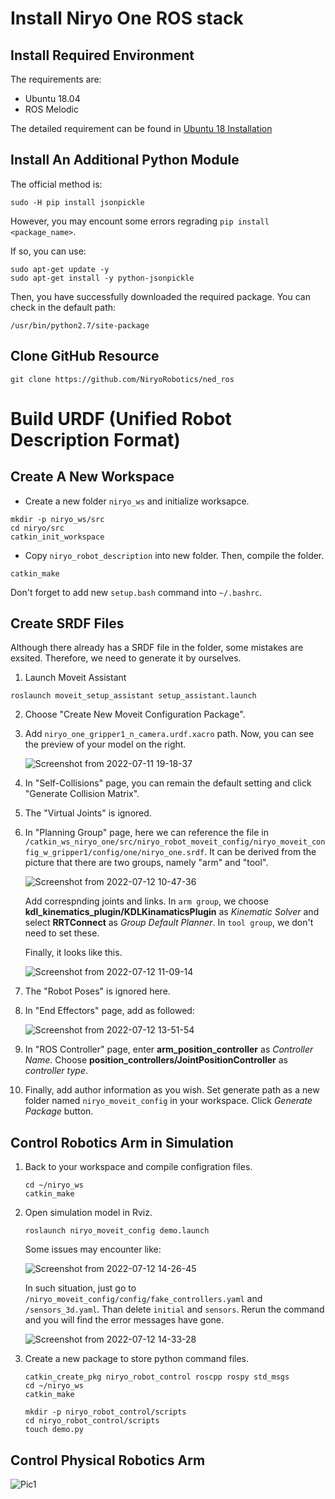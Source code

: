 # Install Niryo One ROS stack

## Install Required Environment
The requirements are:
  * Ubuntu 18.04
  * ROS Melodic

The detailed requirement can be found in [Ubuntu 18 Installation](https://docs.niryo.com/dev/ros/v4.1.0/en/source/installation/ubuntu_18.html)

## Install An Additional Python Module

The official method is:

```
sudo -H pip install jsonpickle
```

However, you may encount some errors regrading `pip install <package_name>`.

If so, you can use:

```
sudo apt-get update -y
sudo apt-get install -y python-jsonpickle
```

Then, you have successfully downloaded the required package. You can check in the default path:

```
/usr/bin/python2.7/site-package
```

## Clone GitHub Resource


```
git clone https://github.com/NiryoRobotics/ned_ros
```

# Build URDF (Unified Robot Description Format)

## Create A New Workspace

+ Create a new folder `niryo_ws` and initialize worksapce.

 ```
 mkdir -p niryo_ws/src
 cd niryo/src
 catkin_init_workspace
 ```

+ Copy `niryo_robot_description` into new folder.
  Then, compile the folder.

 ```
 catkin_make
 ```

Don't forget to add new `setup.bash` command into `~/.bashrc`.

## Create SRDF Files
Although there already has a SRDF file in the folder, some mistakes are exsited. Therefore, we need to generate it by ourselves.
1. Launch Moveit Assistant

 ```
 roslaunch moveit_setup_assistant setup_assistant.launch
 ```
 
2. Choose "Create New Moveit Configuration Package".

3. Add `niryo_one_gripper1_n_camera.urdf.xacro` path.
   Now, you can see the preview of your model on the right.
   
   ![Screenshot from 2022-07-11 19-18-37](https://user-images.githubusercontent.com/45569291/178341842-8dc09c43-1394-4f9a-9409-04f538da4490.png)
  
4. In "Self-Collisions" page, you can remain the default setting and click "Generate Collision Matrix".

5. The "Virtual Joints" is ignored.

6. In "Planning Group" page, here we can reference the file in `/catkin_ws_niryo_one/src/niryo_robot_moveit_config/niryo_moveit_config_w_gripper1/config/one/niryo_one.srdf`. It can be derived from the picture that there are two groups, namely "arm" and "tool".

   ![Screenshot from 2022-07-12 10-47-36](https://user-images.githubusercontent.com/45569291/178473466-7191b888-807e-4919-bd32-5ab1eaa19bab.png)
   
   
   Add correspnding joints and links. In `arm group`, we choose **kdl_kinematics_plugin/KDLKinamaticsPlugin** as *Kinematic Solver* and select **RRTConnect** as *Group Default Planner*. In `tool group`, we don't need to set these.
   
   Finally, it looks like this.
   
   ![Screenshot from 2022-07-12 11-09-14](https://user-images.githubusercontent.com/45569291/178476800-7b4cdecb-7d88-4d92-ad56-571de586992f.png)

7. The "Robot Poses" is ignored here.

8. In "End Effectors" page, add as followed:

    ![Screenshot from 2022-07-12 13-51-54](https://user-images.githubusercontent.com/45569291/178506434-e7d69734-7bfc-4666-84d7-38341fce1429.png)

9. In "ROS Controller" page, enter **arm_position_controller** as *Controller Name*. Choose **position_controllers/JointPositionController** as *controller type*.

10. Finally, add author information as you wish. Set generate path as a new folder named `niryo_moveit_config` in your workspace. Click *Generate Package* button.


## Control Robotics Arm in Simulation
1. Back to your workspace and compile configration files.

   ```
   cd ~/niryo_ws
   catkin_make
   ```

2. Open simulation model in Rviz.

   ```
   roslaunch niryo_moveit_config demo.launch
   ```
   
   Some issues may encounter like:
   
   ![Screenshot from 2022-07-12 14-26-45](https://user-images.githubusercontent.com/45569291/178514056-89bba968-0b8f-478e-86c5-d1a324fcc5da.png)
   
   In such situation, just go to `/niryo_moveit_config/config/fake_controllers.yaml` and `/sensors_3d.yaml`. Than delete `initial` and `sensors`. Rerun the command and you will find the error messages have gone.

   ![Screenshot from 2022-07-12 14-33-28](https://user-images.githubusercontent.com/45569291/178515532-caa49972-4b65-44cd-a63c-e89b161c0bab.png)
   
3. Create a new package to store python command files.
   
   ```
   catkin_create_pkg niryo_robot_control roscpp rospy std_msgs
   cd ~/niryo_ws
   catkin_make
   
   mkdir -p niryo_robot_control/scripts
   cd niryo_robot_control/scripts
   touch demo.py
   ```

## Control Physical Robotics Arm
![Pic1](https://user-images.githubusercontent.com/45569291/179222848-6898b228-2345-475d-a6fa-d747a1aab5d9.png)
